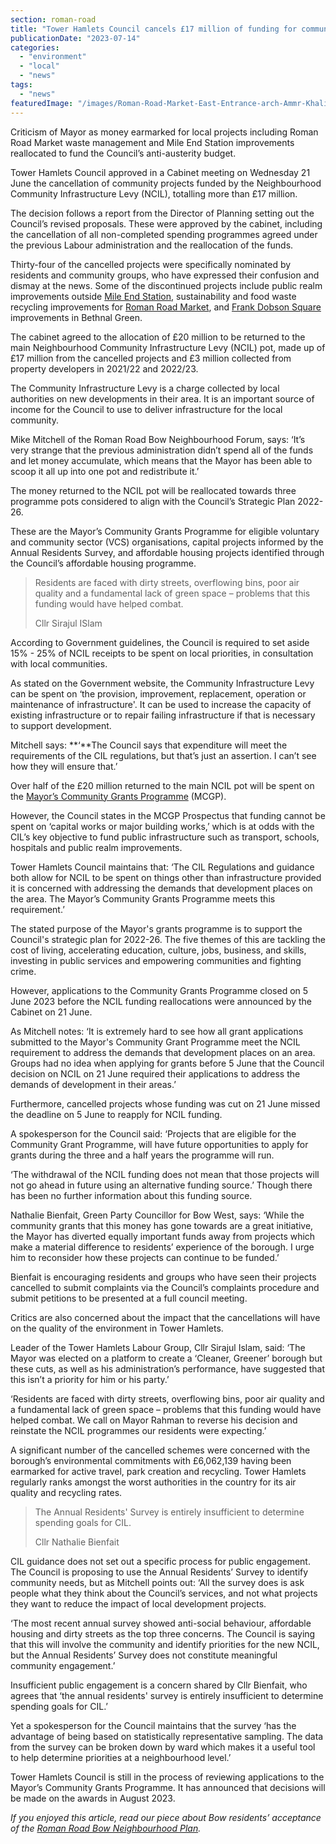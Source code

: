 ```yaml
---
section: roman-road
title: "Tower Hamlets Council cancels £17 million of funding for community projects"
publicationDate: "2023-07-14"
categories: 
  - "environment"
  - "local"
  - "news"
tags: 
  - "news"
featuredImage: "/images/Roman-Road-Market-East-Entrance-arch-Ammr-Khalifa.jpg"
---
```


Criticism of Mayor as money earmarked for local projects including Roman Road Market waste management and Mile End Station improvements reallocated to fund the Council’s anti-austerity budget.

Tower Hamlets Council approved in a Cabinet meeting on Wednesday 21 June the cancellation of community projects funded by the Neighbourhood Community Infrastructure Levy (NCIL), totalling more than £17 million.

The decision follows a report from the Director of Planning setting out the Council’s revised proposals. These were approved by the cabinet, including the cancellation of all non-completed spending programmes agreed under the previous Labour administration and the reallocation of the funds.

Thirty-four of the cancelled projects were specifically nominated by residents and community groups, who have expressed their confusion and dismay at the news. Some of the discontinued projects include public realm improvements outside [Mile End Station](https://romanroadlondon.com/mile-end-tube-luke-agbaimoni-photographs/), sustainability and food waste recycling improvements for [Roman Road Market](https://romanroadlondon.com/roman-road-market-history/), and [Frank Dobson Square](https://bethnalgreenlondon.co.uk/tower-hamlets-council-cancels-frank-dobson-square-improvements/) improvements in Bethnal Green. 

The cabinet agreed to the allocation of £20 million to be returned to the main Neighbourhood Community Infrastructure Levy (NCIL) pot, made up of £17 million from the cancelled projects and £3 million collected from property developers in 2021/22 and 2022/23.

The Community Infrastructure Levy is a charge collected by local authorities on new developments in their area. It is an important source of income for the Council to use to deliver infrastructure for the local community.

Mike Mitchell of the Roman Road Bow Neighbourhood Forum, says: ‘It’s very strange that the previous administration didn’t spend all of the funds and let money accumulate, which means that the Mayor has been able to scoop it all up into one pot and redistribute it.’

The money returned to the NCIL pot will be reallocated towards three programme pots considered to align with the Council’s Strategic Plan 2022-26.

These are the Mayor’s Community Grants Programme for eligible voluntary and community sector (VCS) organisations, capital projects informed by the Annual Residents Survey, and affordable housing projects identified through the Council’s affordable housing programme. 

> Residents are faced with dirty streets, overflowing bins, poor air quality and a fundamental lack of green space – problems that this funding would have helped combat.
> 
> Cllr Sirajul ISlam

According to Government guidelines, the Council is required to set aside 15% - 25% of NCIL receipts to be spent on local priorities, in consultation with local communities.

As stated on the Government website, the Community Infrastructure Levy can be spent on ‘the provision, improvement, replacement, operation or maintenance of infrastructure'. It can be used to increase the capacity of existing infrastructure or to repair failing infrastructure if that is necessary to support development.

Mitchell says: **‘**The Council says that expenditure will meet the requirements of the CIL regulations, but that’s just an assertion. I can’t see how they will ensure that.’

Over half of the £20 million returned to the main NCIL pot will be spent on the [Mayor’s Community Grants Programme](https://www.towerhamlets.gov.uk/lgnl/community_and_living/community_grants/Mayor's-Community-Grants-Programme.aspx) (MCGP). 

However, the Council states in the MCGP Prospectus that funding cannot be spent on ‘capital works or major building works,’ which is at odds with the CIL’s key objective to fund public infrastructure such as transport, schools, hospitals and public realm improvements.

Tower Hamlets Council maintains that: ‘The CIL Regulations and guidance both allow for NCIL to be spent on things other than infrastructure provided it is concerned with addressing the demands that development places on the area. The Mayor’s Community Grants Programme meets this requirement.’

The stated purpose of the Mayor's grants programme is to support the Council's strategic plan for 2022-26. The five themes of this are tackling the cost of living, accelerating education, culture, jobs, business, and skills, investing in public services and empowering communities and fighting crime. 

However, applications to the Community Grants Programme closed on 5 June 2023 before the NCIL funding reallocations were announced by the Cabinet on 21 June.

As Mitchell notes: ‘It is extremely hard to see how all grant applications submitted to the Mayor's Community Grant Programme meet the NCIL requirement to address the demands that development places on an area. Groups had no idea when applying for grants before 5 June that the Council decision on NCIL on 21 June required their applications to address the demands of development in their areas.’

Furthermore, cancelled projects whose funding was cut on 21 June missed the deadline on 5 June to reapply for NCIL funding. 

A spokesperson for the Council said: ‘Projects that are eligible for the Community Grant Programme, will have future opportunities to apply for grants during the three and a half years the programme will run.

‘The withdrawal of the NCIL funding does not mean that those projects will not go ahead in future using an alternative funding source.’ Though there has been no further information about this funding source.

Nathalie Bienfait, Green Party Councillor for Bow West, says: ‘While the community grants that this money has gone towards are a great initiative, the Mayor has diverted equally important funds away from projects which make a material difference to residents’ experience of the borough. I urge him to reconsider how these projects can continue to be funded.’ 

Bienfait is encouraging residents and groups who have seen their projects cancelled to submit complaints via the Council’s complaints procedure and submit petitions to be presented at a full council meeting.

Critics are also concerned about the impact that the cancellations will have on the quality of the environment in Tower Hamlets.

Leader of the Tower Hamlets Labour Group, Cllr Sirajul Islam, said: ‘The Mayor was elected on a platform to create a ‘Cleaner, Greener’ borough but these cuts, as well as his administration’s performance, have suggested that this isn’t a priority for him or his party.’

‘Residents are faced with dirty streets, overflowing bins, poor air quality and a fundamental lack of green space – problems that this funding would have helped combat. We call on Mayor Rahman to reverse his decision and reinstate the NCIL programmes our residents were expecting.’

A significant number of the cancelled schemes were concerned with the borough’s environmental commitments with £6,062,139 having been earmarked for active travel, park creation and recycling. Tower Hamlets regularly ranks amongst the worst authorities in the country for its air quality and recycling rates.

> The Annual Residents' Survey is entirely insufficient to determine spending goals for CIL.
> 
> Cllr Nathalie Bienfait 

CIL guidance does not set out a specific process for public engagement. The Council is proposing to use the Annual Residents’ Survey to identify community needs, but as Mitchell points out: ‘All the survey does is ask people what they think about the Council’s services, and not what projects they want to reduce the impact of local development projects. 

‘The most recent annual survey showed anti-social behaviour, affordable housing and dirty streets as the top three concerns. The Council is saying that this will involve the community and identify priorities for the new NCIL, but the Annual Residents’ Survey does not constitute meaningful community engagement.’ 

Insufficient public engagement is a concern shared by Cllr Bienfait, who agrees that ‘the annual residents' survey is entirely insufficient to determine spending goals for CIL.’

Yet a spokesperson for the Council maintains that the survey ‘has the advantage of being based on statistically representative sampling. The data from the survey can be broken down by ward which makes it a useful tool to help determine priorities at a neighbourhood level.’ 

Tower Hamlets Council is still in the process of reviewing applications to the Mayor’s Community Grants Programme. It has announced that decisions will be made on the awards in August 2023. 

_If you enjoyed this article, read our piece about Bow residents’ acceptance of the_ [_Roman Road Bow Neighbourhood Plan_](https://romanroadlondon.com/bow-neighbourhood-plan-referendum-passed/)_._  

